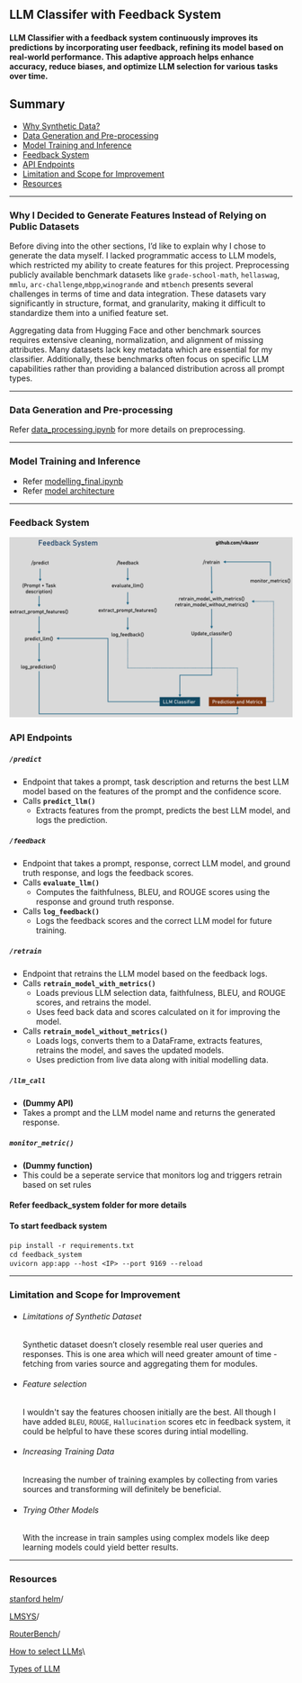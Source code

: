 ## LLM Classifer with Feedback System 
#### LLM Classifier with a feedback system continuously improves its predictions by incorporating user feedback, refining its model based on real-world performance. This adaptive approach helps enhance accuracy, reduce biases, and optimize LLM selection for various tasks over time.

## Summary

 - [Why Synthetic Data?](#Why-I-Decided-to-Generate-Features-Instead-of-Relying-on-Public-Datasets)
 - [Data Generation and Pre-processing](#Data-Generation-and-Pre-processing)
 - [Model Training and Inference ](#Model-Training-and-Inference)
 - [Feedback System](#Feedback-System)
 - [API Endpoints](#API-Endpoints)
 - [Limitation and Scope for Improvement](#Limitation-and-Scope-for-Improvement)
 - [Resources](#Resources)



------------------------------------

### Why I Decided to Generate Features Instead of Relying on Public Datasets


Before diving into the other sections, I’d like to explain why I chose to generate the data myself.
I lacked programmatic access to LLM models, which restricted my ability to create features for this project. Preprocessing publicly available benchmark datasets like ```grade-school-math```, ```hellaswag```, ```mmlu```, ```arc-challenge```,```mbpp```,```winogrande``` and ```mtbench``` presents several challenges in terms of time and data integration. These datasets vary significantly in structure, format, and granularity, making it difficult to standardize them into a unified feature set.  

Aggregating data from Hugging Face and other benchmark sources requires extensive cleaning, normalization, and alignment of missing attributes. Many datasets lack key metadata which are essential for my classifier. Additionally, these benchmarks often focus on specific LLM capabilities rather than providing a balanced distribution across all prompt types. 

-----------------------------


### Data Generation and Pre-processing

Refer [data_processing.ipynb](notebooks/data_preprocessing.ipynb) for more details on preprocessing.

-------------------------------------------------

### Model Training and Inference 

- Refer [modelling_final.ipynb](notebooks/modelling_final.ipynb)
- Refer [model architecture](notebooks/files/xgboost_arch.png)

--------------------------


### Feedback System

<img src="notebooks/files/feedback_system.png" width="760" class="center">



### API Endpoints

##### `/predict`
- Endpoint that takes a prompt, task description and returns the best LLM model based on the features of the prompt and the confidence score.
- Calls **`predict_llm()`**
  - Extracts features from the prompt, predicts the best LLM model, and logs the prediction.

##### `/feedback`
- Endpoint that takes a prompt, response, correct LLM model, and ground truth response, and logs the feedback scores.
- Calls **`evaluate_llm()`**  
  - Computes the faithfulness, BLEU, and ROUGE scores using the response and ground truth response.
- Calls **`log_feedback()`**  
  - Logs the feedback scores and the correct LLM model for future training.

##### `/retrain`
- Endpoint that retrains the LLM model based on the feedback logs.
- Calls **`retrain_model_with_metrics()`**  
  - Loads previous LLM selection data, faithfulness, BLEU, and ROUGE scores, and retrains the model.
  - Uses feed back data and scores calculated on it for improving the model.
- Calls **`retrain_model_without_metrics()`**  
  - Loads logs, converts them to a DataFrame, extracts features, retrains the model, and saves the updated models.
  - Uses prediction from live data along with initial modelling data.
  
##### `/llm_call`
- **(Dummy API)**
- Takes a prompt and the LLM model name and returns the generated response.

##### `monitor_metric()`
- **(Dummy function)**
- This could be a seperate service that monitors log and triggers retrain based on set rules

#### Refer feedback_system folder for more details

#### To start feedback system

```
pip install -r requirements.txt
cd feedback_system
uvicorn app:app --host <IP> --port 9169 --reload
```
-------------------------------------------------

### Limitation and Scope for Improvement

- ###### Limitations of Synthetic Dataset
    Synthetic dataset doesn’t closely resemble real user queries and responses. This is one area which will need greater amount of time - fetching from varies source and aggregating them for modules.
    
- ###### Feature selection
    I wouldn't say the features choosen initially are the best. All though I have added `BLEU`, `ROUGE`, `Hallucination` scores etc in feedback system, it could be helpful to have these scores during intial modelling.

- ###### Increasing Training Data
    Increasing the number of training examples by collecting from varies sources and transforming will definitely be beneficial.
  
- ###### Trying Other Models
    With the increase in train samples using complex models like deep learning models could yield better results.

-------------------------------------------------


### Resources

[stanford helm](https://crfm.stanford.edu/helm/)/

[LMSYS](https://huggingface.co/spaces/lmarena-ai/chatbot-arena-leaderboard)/

[RouterBench](https://github.com/withmartian/routerbench)/

[How to select LLMs](https://www.datacamp.com/tutorial/llm-classification-how-to-select-the-best-llm-for-your-application)\

[Types of LLM](https://labelyourdata.com/articles/types-of-llms)











